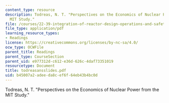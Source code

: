 ```yaml
---
content_type: resource
description: Todreas, N. T. "Perspectives on the Economics of Nuclear Power from the
  MIT Study."
file: /courses/22-39-integration-of-reactor-design-operations-and-safety-fall-2006/b45007a2adeeda8cef6f64eb43b4bc0d_todreasansslides.pdf
file_type: application/pdf
learning_resource_types:
- Readings
license: https://creativecommons.org/licenses/by-nc-sa/4.0/
ocw_type: OCWFile
parent_title: Readings
parent_type: CourseSection
parent_uid: e977312d-c612-e36d-626c-4daf73351019
resourcetype: Document
title: todreasansslides.pdf
uid: b45007a2-adee-da8c-ef6f-64eb43b4bc0d
---
```

Todreas, N. T. "Perspectives on the Economics of Nuclear Power from the MIT Study."